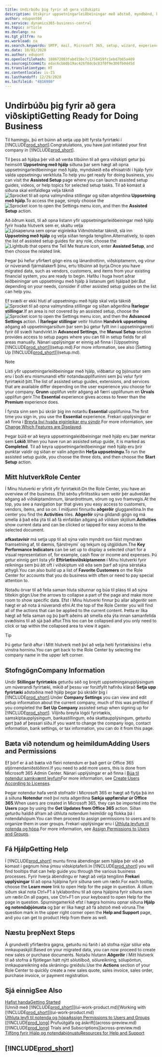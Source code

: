 ```yaml
---
title: Undirbúðu þig fyrir að gera viðskipti
description: Útskýrir uppsetningarleiðbeiningar með aðstoð, myndbönd, hjálparefni og síður og síður sem skal nota til undirbúnings fyrir viðskipti í Business Central.
author: edupont04
ms.service: dynamics365-business-central
ms.topic: article
ms.devlang: na
ms.tgt_pltfrm: na
ms.workload: na
ms.search.keywords: SMTP, mail, Microsoft 365, setup, wizard, experience
ms.date: 10/01/2020
ms.author: edupont
ms.openlocfilehash: 188672083fabd15bc7c1758459fc1ebd7b65a409
ms.sourcegitcommit: edac6cbb8b19ac426f8dcbc83f0f9e308fb0d45d
ms.translationtype: HT
ms.contentlocale: is-IS
ms.lasthandoff: 12/29/2020
ms.locfileid: "4816980"
---
```

# <a name="getting-ready-for-doing-business"></a><span data-ttu-id="0c7d8-103">Undirbúðu þig fyrir að gera viðskipti</span><span class="sxs-lookup"><span data-stu-id="0c7d8-103">Getting Ready for Doing Business</span></span>

<span data-ttu-id="0c7d8-104">Til hamingju, þú ert búinn að setja upp þitt fyrsta fyrirtæki í [!INCLUDE[prod_short](includes/prod_short.md)].</span><span class="sxs-lookup"><span data-stu-id="0c7d8-104">Congratulations, you have just initiated your first company in [!INCLUDE[prod_short](includes/prod_short.md)].</span></span>

<span data-ttu-id="0c7d8-105">Til þess að hjálpa þér við að verða tilbúinn til að gera viðskipti getur þú heimsótt **Uppsetning með hjálp** síðuna þar sem hægt að opna uppsetningarleiðbeiningar með hjálp, myndskeið eða efnisatriði í hjálp fyrir valda uppsetningu verkhluta.</span><span class="sxs-lookup"><span data-stu-id="0c7d8-105">To help you get ready for doing business, you can visit the **Assisted Setup** page where you can launch assisted setup guides, videos, or help topics for selected setup tasks.</span></span> <span data-ttu-id="0c7d8-106">Til að komast á síðuna skal einfaldlega velja táknið ![Sprocket til að opna valmyndina stillingar](media/ui-experience/settings_icon_small.png) og síðan aðgerðina **Uppsetning með hjálp**.</span><span class="sxs-lookup"><span data-stu-id="0c7d8-106">To access the page, simply choose the ![Sprocket icon to open the Settings menu](media/ui-experience/settings_icon_small.png) icon, and then the **Assisted Setup** action.</span></span>

<span data-ttu-id="0c7d8-107">Að öðrum kosti, til að opna listann yfir uppsetningarleiðbeiningar með hjálp fyrir hvaða hlutverk sem er, skaltu velja ![Ljósaperuna sem opnar eiginleika Viðmótsleitar](media/ui-search/search_small.png "Segðu mér hvað þú vilt gera") táknið, slá inn **Uppsetning með hjálp** og velja síðan tengda tengilinn.</span><span class="sxs-lookup"><span data-stu-id="0c7d8-107">Alternatively, to open the list of assisted setup guides for any role, choose the ![Lightbulb that opens the Tell Me feature](media/ui-search/search_small.png "Tell me what you want to do") icon, enter **Assisted Setup**, and then choose the related link.</span></span>

<span data-ttu-id="0c7d8-108">Þegar þú hefur yfirfært gögn eins og lánardrottinn, viðskiptamenn, og vörur úr núverandi fjármálakerfi þínu, ertu tilbúinn að byrja.</span><span class="sxs-lookup"><span data-stu-id="0c7d8-108">Once you have migrated data, such as vendors, customers, and items from your existing financial system, you are ready to begin.</span></span> <span data-ttu-id="0c7d8-109">Hafðu í huga hvort aðrar leiðbeiningar um uppsetningu með hjálp á listanum geti hjálpað þér.</span><span class="sxs-lookup"><span data-stu-id="0c7d8-109">But depending on your needs, consider if other assisted setup guides on the list can help you.</span></span>

<span data-ttu-id="0c7d8-110">Ef svæði er ekki hluti af uppsetningu með hjálp skal velja táknið ![Sprocket til að opna valmyndina stillingar](media/ui-experience/settings_icon_small.png) og síðan aðgerðina **Ítarlegar stillingar**.</span><span class="sxs-lookup"><span data-stu-id="0c7d8-110">If an area is not covered by an assisted setup, choose the ![Sprocket icon to open the Settings menu](media/ui-experience/settings_icon_small.png) icon, and then the **Advanced Settings** action.</span></span> <span data-ttu-id="0c7d8-111">Í **Ítarlegar stillingar** veitir hlutinn **Handvirk uppsetning** aðgang að uppsetningarsíðum þar sem þú getur fyllt inn í uppsetningarreiti fyrir öll svæði handvirkt.</span><span class="sxs-lookup"><span data-stu-id="0c7d8-111">In **Advanced Settings**, the **Manual Setup** section provides access to setup pages where you can fill in setup fields for all areas manually.</span></span> <span data-ttu-id="0c7d8-112">Nánari upplýsingar er einnig að finna í [Uppsetning [!INCLUDE[prod_short](includes/prod_short.md)]](setup.md).</span><span class="sxs-lookup"><span data-stu-id="0c7d8-112">For more information, see also [Setting Up [!INCLUDE[prod_short](includes/prod_short.md)]](setup.md).</span></span>

> [!NOTE]  
> <span data-ttu-id="0c7d8-113">Listi yfir uppsetningarleiðbeiningar með hjálp, viðbætur og þjónustur sem eru í boði eru mismunandi eftir notandaupplifuninni sem þú velur fyrir fyrirtækið þitt.</span><span class="sxs-lookup"><span data-stu-id="0c7d8-113">The list of assisted setup guides, extensions, and services that are available differ depending on the user experience you choose for your company.</span></span> <span data-ttu-id="0c7d8-114">**Grunn** upplifun veitir aðgang að færri upplifunum en **Úrvals** upplifun gerir.</span><span class="sxs-lookup"><span data-stu-id="0c7d8-114">The **Essential** experience gives access to fewer than the **Premium** experience does.</span></span>
>
> <span data-ttu-id="0c7d8-115">Í fyrsta sinn sem þú skráir þig inn notarðu **Essential** upplifunina.</span><span class="sxs-lookup"><span data-stu-id="0c7d8-115">The first time you sign in, you use the **Essential** experience.</span></span> <span data-ttu-id="0c7d8-116">Frekari upplýsingar er að finna í [Breyta því hvaða eiginleikar eru sýndir](ui-experiences.md).</span><span class="sxs-lookup"><span data-stu-id="0c7d8-116">For more information, see [Change Which Features are Displayed](ui-experiences.md).</span></span>

<span data-ttu-id="0c7d8-117">Þegar búið er að keyra uppsetningaleiðbeiningar með hjálp eru þær merktar sem **Lokið**.</span><span class="sxs-lookup"><span data-stu-id="0c7d8-117">When you have run an assisted setup guide, it is marked as **Completed**.</span></span> <span data-ttu-id="0c7d8-118">Til að keyra uppsetningarleiðbeiningar með hjálp eru þrír punktar valdir og síðan er valin aðgerðin **Hefja uppsetningu**.</span><span class="sxs-lookup"><span data-stu-id="0c7d8-118">To run the assisted setup guide, you choose the three dots, and then choose the **Start Setup** action.</span></span>

## <a name="role-center"></a><span data-ttu-id="0c7d8-119">Mitt hlutverk</span><span class="sxs-lookup"><span data-stu-id="0c7d8-119">Role Center</span></span>

<span data-ttu-id="0c7d8-120">Í Mínu hlutverki er yfirlit yfir fyrirtækið.</span><span class="sxs-lookup"><span data-stu-id="0c7d8-120">On the Role Center, you have an overview of the business.</span></span> <span data-ttu-id="0c7d8-121">Efst sérðu yfirlitsstiku sem veitir þér auðveldan aðgang að viðskiptamönnum, lánardrottnum, vörum og svo framvegis.</span><span class="sxs-lookup"><span data-stu-id="0c7d8-121">At the top, you see a navigation bar that gives you easy access to customers, vendors, items, and so on.</span></span> <span data-ttu-id="0c7d8-122">Í miðjunni finnurðu **aðgerðir** gluggareitina.</span><span class="sxs-lookup"><span data-stu-id="0c7d8-122">In the center you find the **Activities** tiles.</span></span> <span data-ttu-id="0c7d8-123">**Aðgerðir** sýna gildandi gögn og má smella á það eða ýta til að fá einfaldan aðgang að völdum skjölum.</span><span class="sxs-lookup"><span data-stu-id="0c7d8-123">**Activities** show current data and can be clicked or tapped for easy access to the selected document.</span></span>

<span data-ttu-id="0c7d8-124">**afkastavísir** má setja upp til að sýna valin myndrit svo fáist myndræn framsetning af, til dæmis, fjárstreymi´ og tekjum og útgjöldum.</span><span class="sxs-lookup"><span data-stu-id="0c7d8-124">The **Key Performance Indicators** can be set up to display a selected chart for a visual representation of, for example, cash flow or income and expenses.</span></span> <span data-ttu-id="0c7d8-125">Þú getur einnig gert lista yfir **Eftirlætisviðskiptamenn** í Mínu hlutverki fyrir reikninga sem þú átt oft í viðskiptum við eða sem þarf að sýna sérstaka athygli.</span><span class="sxs-lookup"><span data-stu-id="0c7d8-125">You can also build up a list of **Favorite Customers** on the Role Center for accounts that you do business with often or need to pay special attention to.</span></span>

<span data-ttu-id="0c7d8-126">Notaðu örvar til að fella saman hluta síðunnar og búa til pláss til að sýna tiltekin gögn.</span><span class="sxs-lookup"><span data-stu-id="0c7d8-126">Use the arrows to collapse a part of the page and make more room to show specific data.</span></span> <span data-ttu-id="0c7d8-127">Efst í Mínu hlutverki finnur þú allar aðgerðir sem hægt er að nota á núverandi efni.</span><span class="sxs-lookup"><span data-stu-id="0c7d8-127">At the top of the Role Center you will find all of the actions that can be applied to the current content.</span></span> <span data-ttu-id="0c7d8-128">Þetta er líka hægt að fella saman og þú þarft aðeins að smella eða ýta innan samanfellda svæðisins til að sjá það aftur.</span><span class="sxs-lookup"><span data-stu-id="0c7d8-128">This too can be collapsed and you only need to click or tap within the collapsed area to view it again.</span></span>

> [!TIP]  
> <span data-ttu-id="0c7d8-129">Þú getur farið aftur í Mitt hlutverk með því að velja heiti fyrirtækisins í efra vinstra horninu.</span><span class="sxs-lookup"><span data-stu-id="0c7d8-129">You can get back to the Role Center by selecting the company name in the upper left corner.</span></span>

## <a name="company-information"></a><span data-ttu-id="0c7d8-130">Stofngögn</span><span class="sxs-lookup"><span data-stu-id="0c7d8-130">Company Information</span></span>

<span data-ttu-id="0c7d8-131">Undir **Stillingar fyrirtækis** geturðu séð og breytt uppsetningarupplýsingum um núverandi fyrirtæki, mikið af þessu var forútfyllt hafirðu klárað **Setja upp fyrirtæki** aðstoðina með hjálp þegar þú skráðir þig í [!INCLUDE[prod_short](includes/prod_short.md)].</span><span class="sxs-lookup"><span data-stu-id="0c7d8-131">Under **Company Settings** you can view and edit setup information about the current company, much of this was prefilled if you completed the **Set Up Company** assisted setup when signing up for [!INCLUDE[prod_short](includes/prod_short.md)].</span></span> <span data-ttu-id="0c7d8-132">Viljirðu breyta lógói fyrirtækis, samskiptaupplýsingum, bankastillingum, eða skattaupplýsingum, geturðu gert það af þessari síðu.</span><span class="sxs-lookup"><span data-stu-id="0c7d8-132">If you want to change the company logo, contact information, bank settings, or tax information, you can do it from this page.</span></span>  

## <a name="adding-users-and-permissions"></a><span data-ttu-id="0c7d8-133">Bæta við notendum og heimildum</span><span class="sxs-lookup"><span data-stu-id="0c7d8-133">Adding Users and Permissions</span></span>

<span data-ttu-id="0c7d8-134">Ef þörf er á að bæta við fleiri notendum er það gert úr Office 365 stjórnendamiðstöðinni.</span><span class="sxs-lookup"><span data-stu-id="0c7d8-134">If you need to add more users, this is done from Microsoft 365 Admin Center.</span></span> <span data-ttu-id="0c7d8-135">Nánari upplýsingar er að finna í [Búa til notendur samkvæmt leyfum](ui-how-users-permissions.md)</span><span class="sxs-lookup"><span data-stu-id="0c7d8-135">For more information, see [Create Users According to Licenses](ui-how-users-permissions.md).</span></span>

<span data-ttu-id="0c7d8-136">Þegar notendur hafa verið stofnaðir í Microsoft 365 er hægt að flytja þá inn á síðuna **Notendur** með því nota aðgerðina **Sækja uppfærslur úr Office 365**.</span><span class="sxs-lookup"><span data-stu-id="0c7d8-136">When users are created in Microsoft 365, they can be imported into the **Users** page by using the **Get Updates from Office 365** action.</span></span> <span data-ttu-id="0c7d8-137">Síðan geturðu haldið áfram að úthluta notendum heimildir og flokka þá í notendahópum.</span><span class="sxs-lookup"><span data-stu-id="0c7d8-137">You can then proceed to assign permissions to users and to organize them in user groups.</span></span> <span data-ttu-id="0c7d8-138">Frekari upplýsingar eru í [Úthluta leyfum til notenda og hópa](ui-define-granular-permissions.md).</span><span class="sxs-lookup"><span data-stu-id="0c7d8-138">For more information, see [Assign Permissions to Users and Groups](ui-define-granular-permissions.md).</span></span>  

## <a name="getting-help"></a><span data-ttu-id="0c7d8-139">Fá Hjálp</span><span class="sxs-lookup"><span data-stu-id="0c7d8-139">Getting Help</span></span>

<span data-ttu-id="0c7d8-140">Í [!INCLUDE[prod_short](includes/prod_short.md)] muntu finna ábendingar sem hjálpa þér við að komast í gegnum hina ýmsu viðskiptaferli.</span><span class="sxs-lookup"><span data-stu-id="0c7d8-140">In [!INCLUDE[prod_short](includes/prod_short.md)] you will find tooltips that can help guide you through the various business processes.</span></span> <span data-ttu-id="0c7d8-141">Fyrir hverja ábendingu er hægt að velja tengilinn **Frekari upplýsingar** til að opna hjálpina fyrir síðuna sem um ræðir.</span><span class="sxs-lookup"><span data-stu-id="0c7d8-141">For each tooltip, choose the **Learn more** link to open Help for the page in question.</span></span> <span data-ttu-id="0c7d8-142">Á öllum síðum skal nota Ctrl+F1 á lyklaborðinu til að opna hjálpina fyrir síðuna sem um ræðir.</span><span class="sxs-lookup"><span data-stu-id="0c7d8-142">On all pages, use Ctrl+F1 on your keyboard to open Help for the page in question.</span></span> <span data-ttu-id="0c7d8-143">Spurningamerkið efst í hægra horninu opnar síðuna **Hjálp og notendaþjónusta** og þar er líka hægt að fá aðstoð með vöruna.</span><span class="sxs-lookup"><span data-stu-id="0c7d8-143">The question mark in the upper right corner open the **Help and Support** page, and you can get to product Help from there as well.</span></span>

## <a name="next-steps"></a><span data-ttu-id="0c7d8-144">Næstu þrep</span><span class="sxs-lookup"><span data-stu-id="0c7d8-144">Next Steps</span></span>

<span data-ttu-id="0c7d8-145">Á grundvelli yfirfærðra gagna, geturðu nú farið í að stofna nýjar sölur eða innkaupaskjöl.</span><span class="sxs-lookup"><span data-stu-id="0c7d8-145">Based on your migrated data, you can now proceed to create new sales or purchase documents.</span></span> <span data-ttu-id="0c7d8-146">Notaðu hlutann **Aðgerðir** í Mitt hlutverk til að stofna á fljótlegan hátt nýtt sölutilboð, sölureikning, sölupöntun, innkaupareikning eða skráningu greiðslu.</span><span class="sxs-lookup"><span data-stu-id="0c7d8-146">Use the **Actions** section of your Role Center to quickly create a new sales quote, sales invoice, sales order, purchase invoice, or payment registration.</span></span>

## <a name="see-also"></a><span data-ttu-id="0c7d8-147">Sjá einnig</span><span class="sxs-lookup"><span data-stu-id="0c7d8-147">See Also</span></span>

[<span data-ttu-id="0c7d8-148">Hafist handa</span><span class="sxs-lookup"><span data-stu-id="0c7d8-148">Getting Started</span></span>](product-get-started.md)  
<span data-ttu-id="0c7d8-149">[Unnið með [!INCLUDE[prod_short](includes/prod_short.md)]](ui-work-product.md)</span><span class="sxs-lookup"><span data-stu-id="0c7d8-149">[Working with [!INCLUDE[prod_short](includes/prod_short.md)]](ui-work-product.md)</span></span>  
[<span data-ttu-id="0c7d8-150">Úthluta leyfi til notenda og hópa</span><span class="sxs-lookup"><span data-stu-id="0c7d8-150">Assign Permissions to Users and Groups</span></span>](ui-define-granular-permissions.md)  
<span data-ttu-id="0c7d8-151">[[!INCLUDE[prod_long](includes/prod_long.md)] Prufuútgáfa og áskrift](across-preview.md)</span><span class="sxs-lookup"><span data-stu-id="0c7d8-151">[[!INCLUDE[prod_long](includes/prod_long.md)] Trials and Subscriptions](across-preview.md)</span></span>  
[<span data-ttu-id="0c7d8-152">Tilföng fyrir Hjálp og notendaþjónustu</span><span class="sxs-lookup"><span data-stu-id="0c7d8-152">Resources for Help and Support</span></span>](product-help-and-support.md)  

## [!INCLUDE[prod_short](includes/free_trial_md.md)]  
